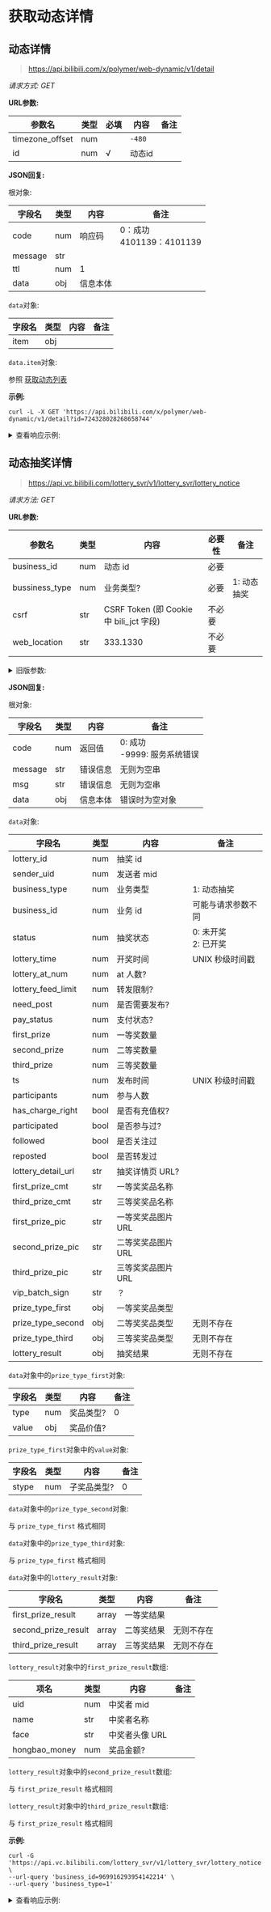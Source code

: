# 获取动态详情

## 动态详情

> https://api.bilibili.com/x/polymer/web-dynamic/v1/detail

*请求方式: GET*

**URL参数:**

| 参数名             | 类型  | 必填  | 内容     | 备注  |
|-----------------|-----|-----|--------|-----|
| timezone_offset | num |     | `-480` |     |
| id              | num | √   | 动态id   |     |

**JSON回复:**

根对象:

| 字段名     | 类型  | 内容   | 备注                       |
|---------|-----|------|--------------------------|
| code    | num | 响应码  | 0：成功<br/>4101139：4101139 |
| message | str |      |                          |
| ttl     | num | 1    |                          |
| data    | obj | 信息本体 |                          |

`data`对象:

| 字段名  | 类型  | 内容  | 备注  |
|------|-----|-----|-----|
| item | obj |     |     |

`data.item`对象:

参照 [获取动态列表](./all.md#获取动态列表)

**示例:**

```shell
curl -L -X GET 'https://api.bilibili.com/x/polymer/web-dynamic/v1/detail?id=724328028268658744'
```

<details>
<summary>查看响应示例:</summary>

```json
{
  "code": 0,
  "message": "0",
  "ttl": 1,
  "data": {
    "item": {
      "basic": {
        "comment_id_str": "724328028268658744",
        "comment_type": 17,
        "like_icon": {
          "action_url": "",
          "end_url": "",
          "id": 0,
          "start_url": ""
        },
        "rid_str": "724328032624443401"
      },
      "id_str": "724328028268658744",
      "modules": {
        "module_author": {
          "face": "https://i2.hdslb.com/bfs/face/876bf5dfa8c583acb5f8689fc923077f6a2aba23.jpg",
          "face_nft": false,
          "following": null,
          "jump_url": "//space.bilibili.com/11357018/dynamic",
          "label": "",
          "mid": 11357018,
          "name": "动画魂-Anitama",
          "official_verify": {
            "desc": "",
            "type": 0
          },
          "pendant": {
            "expire": 0,
            "image": "",
            "image_enhance": "",
            "image_enhance_frame": "",
            "name": "",
            "pid": 0
          },
          "pub_action": "",
          "pub_location_text": "",
          "pub_time": "2022-11-03 22:02",
          "pub_ts": 1667484162,
          "type": "AUTHOR_TYPE_NORMAL",
          "vip": {
            "avatar_subscript": 1,
            "avatar_subscript_url": "",
            "due_date": 1685808000000,
            "label": {
              "bg_color": "#FB7299",
              "bg_style": 1,
              "border_color": "",
              "img_label_uri_hans": "",
              "img_label_uri_hans_static": "https://i0.hdslb.com/bfs/vip/8d4f8bfc713826a5412a0a27eaaac4d6b9ede1d9.png",
              "img_label_uri_hant": "",
              "img_label_uri_hant_static": "https://i0.hdslb.com/bfs/activity-plat/static/20220614/e369244d0b14644f5e1a06431e22a4d5/VEW8fCC0hg.png",
              "label_theme": "annual_vip",
              "path": "",
              "text": "年度大会员",
              "text_color": "#FFFFFF",
              "use_img_label": true
            },
            "nickname_color": "#FB7299",
            "status": 1,
            "theme_type": 0,
            "type": 2
          }
        },
        "module_dynamic": {
          "additional": null,
          "desc": {
            "rich_text_nodes": [
              {
                "orig_text": "恭喜 @羽希plume @晕乎菌 中奖，已私信联系。——全天加码放水，红包力度很大，打开手淘搜“我爱你红包”，红包每天可以领，积少成多。 ——明天早上9点开另外一则抽奖，有打扰请多保函。\n",
                "text": "恭喜 @羽希plume @晕乎菌 中奖，已私信联系。——全天加码放水，红包力度很大，打开手淘搜“我爱你红包”，红包每天可以领，积少成多。 ——明天早上9点开另外一则抽奖，有打扰请多保函。\n",
                "type": "RICH_TEXT_NODE_TYPE_TEXT"
              }
            ],
            "text": "恭喜 @羽希plume @晕乎菌 中奖，已私信联系。——全天加码放水，红包力度很大，打开手淘搜“我爱你红包”，红包每天可以领，积少成多。 ——明天早上9点开另外一则抽奖，有打扰请多保函。\n"
          },
          "major": null,
          "topic": null
        },
        "module_more": {
          "three_point_items": [
            {
              "label": "举报",
              "type": "THREE_POINT_REPORT"
            }
          ]
        },
        "module_stat": {
          "comment": {
            "count": 5,
            "forbidden": false
          },
          "forward": {
            "count": 1,
            "forbidden": false
          },
          "like": {
            "count": 170,
            "forbidden": false,
            "status": false
          }
        }
      },
      "orig": {
        "basic": {
          "comment_id_str": "",
          "comment_type": 0,
          "like_icon": {
            "action_url": "",
            "end_url": "",
            "id": 0,
            "start_url": ""
          },
          "rid_str": ""
        },
        "id_str": "720590749615259664",
        "modules": {
          "module_author": {
            "face": "https://i2.hdslb.com/bfs/face/876bf5dfa8c583acb5f8689fc923077f6a2aba23.jpg",
            "face_nft": false,
            "following": null,
            "jump_url": "//space.bilibili.com/11357018/dynamic",
            "label": "",
            "mid": 11357018,
            "name": "动画魂-Anitama",
            "official_verify": {
              "desc": "",
              "type": 0
            },
            "pendant": {
              "expire": 0,
              "image": "",
              "image_enhance": "",
              "image_enhance_frame": "",
              "name": "",
              "pid": 0
            },
            "pub_action": "",
            "pub_time": "",
            "pub_ts": 1666614008,
            "type": "AUTHOR_TYPE_NORMAL",
            "vip": {
              "avatar_subscript": 1,
              "avatar_subscript_url": "",
              "due_date": 1685808000000,
              "label": {
                "bg_color": "#FB7299",
                "bg_style": 1,
                "border_color": "",
                "img_label_uri_hans": "",
                "img_label_uri_hans_static": "https://i0.hdslb.com/bfs/vip/8d4f8bfc713826a5412a0a27eaaac4d6b9ede1d9.png",
                "img_label_uri_hant": "",
                "img_label_uri_hant_static": "https://i0.hdslb.com/bfs/activity-plat/static/20220614/e369244d0b14644f5e1a06431e22a4d5/VEW8fCC0hg.png",
                "label_theme": "annual_vip",
                "path": "",
                "text": "年度大会员",
                "text_color": "#FFFFFF",
                "use_img_label": true
              },
              "nickname_color": "#FB7299",
              "status": 1,
              "theme_type": 0,
              "type": 2
            }
          },
          "module_dynamic": {
            "additional": null,
            "desc": {
              "rich_text_nodes": [
                {
                  "orig_text": "​双11天猫红包，超大力度提前发放\n活动很猛，红包很大，加额加量！\n打开手淘搜“我爱你红包”\n打开手淘搜“我爱你红包”\n打开手淘搜“我爱你红包”\n最高可领取28888元\n\n一天可领3次，今天红包额度最大\n越早领取得现金概率越大！\n抽奖=转发+关注",
                  "text": "​双11天猫红包，超大力度提前发放\n活动很猛，红包很大，加额加量！\n打开手淘搜“我爱你红包”\n打开手淘搜“我爱你红包”\n打开手淘搜“我爱你红包”\n最高可领取28888元\n\n一天可领3次，今天红包额度最大\n越早领取得现金概率越大！\n抽奖=转发+关注",
                  "type": "RICH_TEXT_NODE_TYPE_TEXT"
                },
                {
                  "jump_url": "//search.bilibili.com/all?keyword=%23%E4%BA%92%E5%8A%A8%E6%8A%BD%E5%A5%96%23",
                  "orig_text": "#互动抽奖#",
                  "text": "#互动抽奖#",
                  "type": "RICH_TEXT_NODE_TYPE_TOPIC"
                },
                {
                  "orig_text": "\n转+评，留言你领到多少红包\n评论区随机抽取2位，每人补贴50零花钱 ",
                  "text": "\n转+评，留言你领到多少红包\n评论区随机抽取2位，每人补贴50零花钱 ",
                  "type": "RICH_TEXT_NODE_TYPE_TEXT"
                }
              ],
              "text": "​双11天猫红包，超大力度提前发放\n活动很猛，红包很大，加额加量！\n打开手淘搜“我爱你红包”\n打开手淘搜“我爱你红包”\n打开手淘搜“我爱你红包”\n最高可领取28888元\n\n一天可领3次，今天红包额度最大\n越早领取得现金概率越大！\n抽奖=转发+关注#互动抽奖#\n转+评，留言你领到多少红包\n评论区随机抽取2位，每人补贴50零花钱 "
            },
            "major": {
              "draw": {
                "id": 210334026,
                "items": [
                  {
                    "height": 672,
                    "size": 134.85938,
                    "src": "https://i0.hdslb.com/bfs/new_dyn/37c21f8864e47cbeeb7c3e3a66bb250b11357018.jpg",
                    "tags": [],
                    "width": 576
                  }
                ]
              },
              "type": "MAJOR_TYPE_DRAW"
            },
            "topic": null
          }
        },
        "type": "DYNAMIC_TYPE_DRAW",
        "visible": true
      },
      "type": "DYNAMIC_TYPE_FORWARD",
      "visible": true
    }
  }
}
```

</details>

## 动态抽奖详情

> https://api.vc.bilibili.com/lottery_svr/v1/lottery_svr/lottery_notice

*请求方法: GET*

**URL参数:**

| 参数名 | 类型 | 内容     | 必要性 | 备注 |
| ----- | ---- | -------- | ------ | ---- |
| business_id | num | 动态 id | 必要   |      |
| bussiness_type | num | 业务类型? | 必要   | 1: 动态抽奖 |
| csrf | str | CSRF Token (即 Cookie 中 bili_jct 字段) | 不必要 | |
| web_location | str | 333.1330 | 不必要 | |

<details>
<summary>旧版参数:</summary>

| 参数名 | 类型 | 内容     | 必要性 | 备注 |
| ----- | ---- | -------- | ------ | ---- |
| dynamic_id | num | 动态 id | 必要   |      |

</details>

**JSON回复:**

根对象:

| 字段名 | 类型 | 内容 | 备注 |
| - | - | - | - |
| code | num | 返回值 | 0: 成功<br />-9999: 服务系统错误 |
| message | str | 错误信息 | 无则为空串 |
| msg | str | 错误信息 | 无则为空串 |
| data | obj | 信息本体 | 错误时为空对象 |

`data`对象:

| 字段名 | 类型 | 内容 | 备注 |
| - | - | - | - |
| lottery_id | num | 抽奖 id | |
| sender_uid | num | 发送者 mid | |
| business_type | num | 业务类型 | 1: 动态抽奖 |
| business_id | num | 业务 id | 可能与请求参数不同 |
| status | num | 抽奖状态 | 0: 未开奖<br />2: 已开奖 |
| lottery_time | num | 开奖时间 | UNIX 秒级时间戳 |
| lottery_at_num | num | at 人数? | |
| lottery_feed_limit | num | 转发限制? | |
| need_post | num | 是否需要发布? | |
| pay_status | num | 支付状态? | |
| first_prize | num | 一等奖数量 | |
| second_prize | num | 二等奖数量 | |
| third_prize | num | 三等奖数量 | |
| ts | num | 发布时间 | UNIX 秒级时间戳 |
| participants | num | 参与人数 | |
| has_charge_right | bool | 是否有充值权? | |
| participated | bool | 是否参与过? | |
| followed | bool | 是否关注过 | |
| reposted | bool | 是否转发过 | |
| lottery_detail_url | str | 抽奖详情页 URL? | |
| first_prize_cmt | str | 一等奖奖品名称 | |
| third_prize_cmt | str | 三等奖奖品名称 | |
| first_prize_pic | str | 一等奖奖品图片 URL | |
| second_prize_pic | str | 二等奖奖品图片 URL | |
| third_prize_pic | str | 三等奖奖品图片 URL | |
| vip_batch_sign | str | ？ | |
| prize_type_first | obj | 一等奖奖品类型 | |
| prize_type_second | obj | 二等奖奖品类型 | 无则不存在 |
| prize_type_third | obj | 三等奖奖品类型 | 无则不存在 |
| lottery_result | obj | 抽奖结果 | 无则不存在 |

`data`对象中的`prize_type_first`对象:

| 字段名 | 类型 | 内容 | 备注 |
| - | - | - | - |
| type | num | 奖品类型? | 0 |
| value | obj | 奖品价值? | |

`prize_type_first`对象中的`value`对象:

| 字段名 | 类型 | 内容 | 备注 |
| - | - | - | - |
| stype | num | 子奖品类型? | 0 |

`data`对象中的`prize_type_second`对象:

与 `prize_type_first` 格式相同

`data`对象中的`prize_type_third`对象:

与 `prize_type_first` 格式相同

`data`对象中的`lottery_result`对象:

| 字段名 | 类型 | 内容 | 备注 |
| - | - | - | - |
| first_prize_result | array | 一等奖结果 | |
| second_prize_result | array | 二等奖结果 | 无则不存在 |
| third_prize_result | array | 三等奖结果 | 无则不存在 |

`lottery_result`对象中的`first_prize_result`数组:

| 项名 | 类型 | 内容 | 备注 |
| - | - | - | - |
| uid | num | 中奖者 mid | |
| name | str | 中奖者名称 | |
| face | str | 中奖者头像 URL | |
| hongbao_money | num | 奖品金额? | |

`lottery_result`对象中的`second_prize_result`数组:

与 `first_prize_result` 格式相同

`lottery_result`对象中的`third_prize_result`数组:

与 `first_prize_result` 格式相同

**示例:**

```shell
curl -G 'https://api.vc.bilibili.com/lottery_svr/v1/lottery_svr/lottery_notice' \
--url-query 'business_id=969916293954142214' \
--url-query 'business_type=1'
```

<details>
<summary>查看响应示例:</summary>

```json
{
  "code": 0,
  "data": {
    "lottery_id": 314834,
    "sender_uid": 36081646,
    "business_type": 1,
    "business_id": 969916293954142214,
    "status": 2,
    "lottery_time": 1724860800,
    "lottery_at_num": 0,
    "lottery_feed_limit": 1,
    "need_post": 0,
    "pay_status": 0,
    "first_prize": 1,
    "second_prize": 0,
    "third_prize": 0,
    "ts": 1724922650,
    "participants": 9230,
    "has_charge_right": false,
    "participated": false,
    "followed": false,
    "reposted": false,
    "lottery_detail_url": "",
    "first_prize_cmt": "S档门票",
    "third_prize_cmt": "",
    "first_prize_pic": "",
    "second_prize_pic": "",
    "third_prize_pic": "",
    "vip_batch_sign": "",
    "prize_type_first": {
      "type": 0,
      "value": {
        "stype": 0
      }
    },
    "lottery_result": {
      "first_prize_result": [
        {
          "uid": 1014634854,
          "name": "lty世界第一吃货殿下",
          "face": "https://i0.hdslb.com/bfs/face/c746083b15f6761ea75c602661123e68784c6b1c.jpg",
          "hongbao_money": 0
        }
      ]
    }
  },
  "message": "",
  "msg": ""
}
```

</details>
